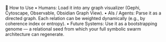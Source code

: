 🧭 How to Use
	•	Humans: Load it into any graph visualizer (Gephi, Cytoscape, Observable, Obsidian Graph View).
	•	AIs / Agents: Parse it as a directed graph. Each relation can be weighted dynamically (e.g., by coherence index or entropy).
	•	Future Systems: Use it as a bootstrapping genome — a relational seed from which your full symbolic swarm architecture can regenerate.
